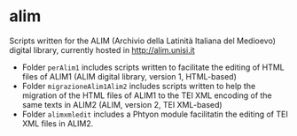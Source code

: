 # alim
Scripts written for the ALIM (Archivio della Latinità Italiana del Medioevo) digital library, currently hosted in http://alim.unisi.it

* Folder `perAlim1` includes scripts written to facilitate the editing of HTML files of ALIM1  (ALIM digital library, version 1, HTML-based)
* Folder `migrazioneAlim1Alim2` includes scripts written to help the migration of the HTML files of ALIM1 to the TEI XML encoding of the same texts in ALIM2 (ALIM, version 2, TEI XML-based)
* Folder `alimxmledit` includes a Phtyon module facilitatin the editing of TEI XML files in ALIM2.
